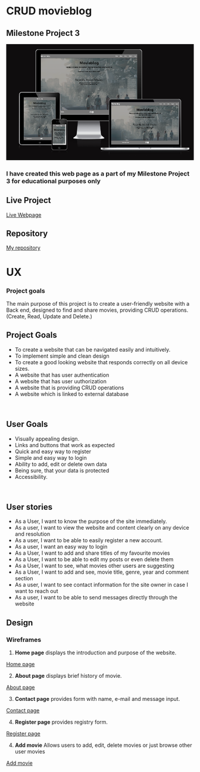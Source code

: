 # CRUD movieblog

## Milestone Project 3

![Am I Responsive](documentation/readme/amiresponsive.png)

### I have created this web page as a part of  my Milestone Project 3 for educational purposes only

## Live Project

[Live Webpage](https://crud-movieblog-3cd9ad6260c9.herokuapp.com/index)


## Repository

[My repository](https://github.com/EdgarKlavins/crud-movieblog)
<br>

# UX

### Project goals

The main purpose of this project is to create a user-friendly website with a Back end, designed to find and share movies, providing CRUD operations. (Create, Read, Update and Delete.)

## Project Goals
<ul>
<li>To create a website that can be navigated easily and intuitively.</li>
<li>To implement simple and clean design</li>
<li>To create a good looking website that responds correctly on all device sizes.</li>
<li>A website that has user authentication</li>
<li>A website that has user uuthorization</li>
<li>A website that is providing CRUD operations</li>
<li>A website which is linked to external database</li>
</ul>
<br>

## User Goals
<ul>
<li>Visually appealing design.</li>
<li>Links and buttons that work as expected</li>
<li>Quick and easy way to register</li>
<li>Simple and easy way to login</li>
<li>Ability to add, edit or delete own data</li>
<li>Being sure, that your data is protected</li>
<li>Accessibility.</li>
</ul>
<br>

## User stories
<ul>
<li>As a User, I want to know the purpose of the site immediately.</li>
<li>As a user, I want to view the website and content clearly on any device and resolution</li>
<li>As a user, I want to be able to easily register a new account.</li>
<li>As a user, I want an easy way to login</li>
<li>As a User, I want to add and share titles of my favourite movies</li>
<li>As a User, I want to be able to edit my posts or even delete them</li>
<li>As a User, I want to see, what movies other users are suggesting</li>
<li>As a User, I want to add and see, movie title, genre, year and comment section </li>
<li>As a user, I want to see contact information for the site owner in case I want to reach out </li>
<li>As a user, I want to be able to send messages directly through the website </li>
</ul>

## Design

### Wireframes

1. **Home page** displays the introduction and purpose of the website.

<a href="documentation/readme/Home.png">Home page</a>

2. **About page** displays brief history of movie.

<a href="documentation/readme/About.png">About page</a>

3. **Contact page** provides form with name, e-mail and message input.

<a href="documentation/readme/Contact.png">Contact page</a>

4. **Register page** provides registry form.

<a href="documentation/readme/Register.png">Register page</a>

4. **Add movie** Allows users to add, edit, delete movies or just browse other user movies

<a href="documentation/readme/Register.png">Add movie</a>




